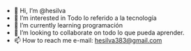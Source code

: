 - 👋 Hi, I’m @hesilva
- 👀 I’m interested in Todo lo referido a la tecnología
- 🌱 I’m currently learning  programación
- 💞️ I’m looking to collaborate on todo lo que pueda aprender.
- 📫 How to reach me e-mail: hesilva383@gmail.com

<!---
hesilva/hesilva is a ✨ special ✨ repository because its `README.md` (this file) appears on your GitHub profile.
You can click the Preview link to take a look at your changes.
--->
